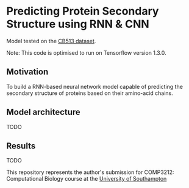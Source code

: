 # Predicting Protein Secondary Structure using RNN & CNN

Model tested on the [CB513 dataset](https://www.princeton.edu/~jzthree/datasets/ICML2014/).

Note: This code is optimised to run on Tensorflow version 1.3.0.

## Motivation

To build a RNN-based neural network model capable of predicting the secondary structure of proteins based on their amino-acid chains.

## Model architecture

TODO

## Results

TODO

This repository represents the author's submission for COMP3212: Computational Biology course at the [University of Southampton](https://www.ecs.soton.ac.uk)
